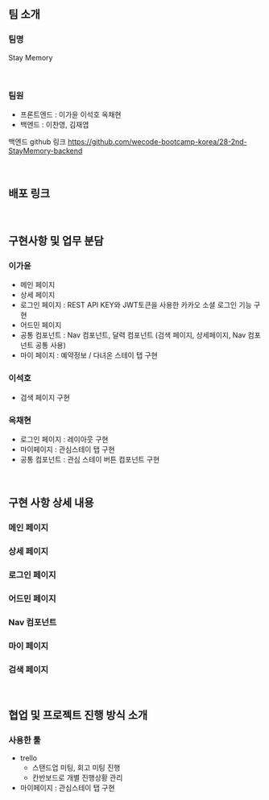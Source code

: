 ## 팀 소개
### 팀명

Stay Memory

<br>

### 팀원

- 프론트엔드 : 이가윤 이석호 옥채현
- 백엔드 : 이찬영, 김재엽

백엔드 github 링크
https://github.com/wecode-bootcamp-korea/28-2nd-StayMemory-backend


<br>

## 배포 링크


<br>

## 구현사항 및 업무 분담
### 이가윤
- 메인 페이지
- 상세 페이지
- 로그인 페이지 : REST API KEY와 JWT토큰을 사용한 카카오 소셜 로그인 기능 구현
- 어드민 페이지 
- 공통 컴포넌트 : Nav 컴포넌트, 달력 컴포넌트 (검색 페이지, 상세페이지, Nav 컴포넌트 공통 사용)
- 마이 페이지 : 예약정보 / 다녀온 스테이 탭 구현

### 이석호
- 검색 페이지 구현

### 옥채현
- 로그인 페이지 : 레이아웃 구현
- 마이페이지 : 관심스테이 탭 구현
- 공통 컴포넌트 : 관심 스테이 버튼 컴포넌트 구현

<br>

## 구현 사항 상세 내용
### 메인 페이지
### 상세 페이지
### 로그인 페이지
### 어드민 페이지
### Nav 컴포넌트
### 마이 페이지
### 검색 페이지

<br>

## 협업 및 프로젝트 진행 방식 소개
### 사용한 툴
- trello
  - 스탠드업 미팅, 회고 미팅 진행
  - 칸반보드로 개별 진행상황 관리
- 마이페이지 : 관심스테이 탭 구현
